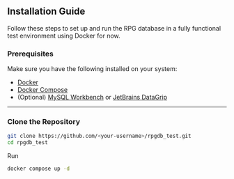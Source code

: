 ## Installation Guide

Follow these steps to set up and run the RPG database in a fully functional test environment using Docker for now.

### Prerequisites
Make sure you have the following installed on your system:
- [Docker](https://docs.docker.com/get-docker/)
- [Docker Compose](https://docs.docker.com/compose/)
- (Optional) [MySQL Workbench](https://dev.mysql.com/downloads/workbench/) or [JetBrains DataGrip](https://www.jetbrains.com/datagrip/)

---

### Clone the Repository
```bash
git clone https://github.com/<your-username>/rpgdb_test.git
cd rpgdb_test
```
Run
```bash
docker compose up -d
```

